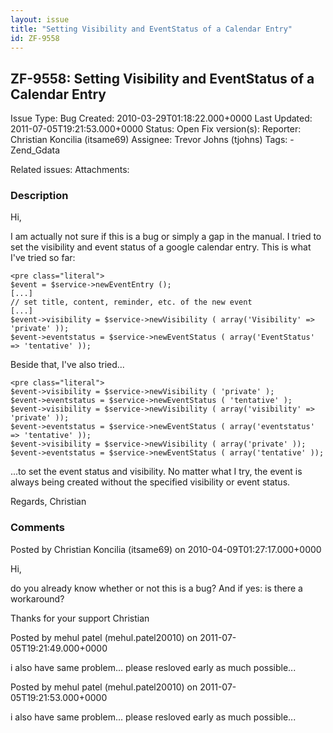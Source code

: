 ```yaml
---
layout: issue
title: "Setting Visibility and EventStatus of a Calendar Entry"
id: ZF-9558
---
```


ZF-9558: Setting Visibility and EventStatus of a Calendar Entry
---------------------------------------------------------------

 Issue Type: Bug Created: 2010-03-29T01:18:22.000+0000 Last Updated: 2011-07-05T19:21:53.000+0000 Status: Open Fix version(s): 
 Reporter:  Christian Koncilia (itsame69)  Assignee:  Trevor Johns (tjohns)  Tags: - Zend\_Gdata
 
 Related issues: 
 Attachments: 
### Description

Hi,

I am actually not sure if this is a bug or simply a gap in the manual. I tried to set the visibility and event status of a google calendar entry. This is what I've tried so far:

 
    <pre class="literal"> 
    $event = $service->newEventEntry ();
    [...]
    // set title, content, reminder, etc. of the new event
    [...]
    $event->visibility = $service->newVisibility ( array('Visibility' => 'private' ));
    $event->eventstatus = $service->newEventStatus ( array('EventStatus' => 'tentative' ));


Beside that, I've also tried...

 
    <pre class="literal"> 
    $event->visibility = $service->newVisibility ( 'private' );
    $event->eventstatus = $service->newEventStatus ( 'tentative' );
    $event->visibility = $service->newVisibility ( array('visibility' => 'private' ));
    $event->eventstatus = $service->newEventStatus ( array('eventstatus' => 'tentative' ));
    $event->visibility = $service->newVisibility ( array('private' ));
    $event->eventstatus = $service->newEventStatus ( array('tentative' ));


...to set the event status and visibility. No matter what I try, the event is always being created without the specified visibility or event status.

Regards, Christian

 

 

### Comments

Posted by Christian Koncilia (itsame69) on 2010-04-09T01:27:17.000+0000

Hi,

do you already know whether or not this is a bug? And if yes: is there a workaround?

Thanks for your support Christian

 

 

Posted by mehul patel (mehul.patel20010) on 2011-07-05T19:21:49.000+0000

i also have same problem... please resloved early as much possible...

 

 

Posted by mehul patel (mehul.patel20010) on 2011-07-05T19:21:53.000+0000

i also have same problem... please resloved early as much possible...

 

 
